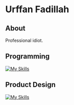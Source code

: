 # Urffan Fadillah
## About
Professional idiot.

## Programming
[![My Skills](https://skillicons.dev/icons?i=js,html,css,nodejs,typescript,vite,vitest,python)](https://skillicons.dev)

## Product Design
[![My Skills](https://skillicons.dev/icons?i=figma)](https://skillicons.dev)

